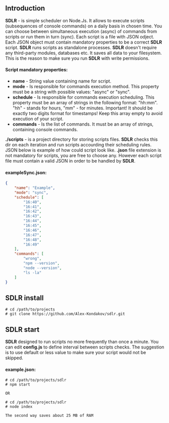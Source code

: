 ## Introduction

**SDLR** - is simple scheduler on Node.Js. It allows to execute scripts (subsequences of console commands) on a daily basis in chosen time. You can choose between simultaneous execution (async) of commands from scripts or run them in turn (sync). Each script is a file with JSON odject. Each JSON object must contain mandatory properties to be a correct **SDLR** script. **SDLR** runs scripts as standalone processes. **SDLR** doesn't require any third-party modules, databases etc. It saves all data to your filesystem. This is the reason to make sure you run **SDLR** with write permissions.

#### Script mandatory properties:

* **name** - String value containing name for script.
* **mode** - Is responsible for commands execution method. This property must be a string with possible values: "async" or "sync".
* **schedule** - Is responsible for commands execution scheduling. This property must be an array of strings in the following format: "hh:mm". "hh" - stands for hours, "mm" - for minutes. Important! It should be exactly two digits format for timestamps! Keep this array empty to avoid execution of your script.
* **commands** - Is the list of commands. It must be an array of strings, containing console commands.

**./scripts** - is a project directory for storing scripts files. **SDLR** checks this dir on each iteration and run scripts accourding their scheduling rules. JSON below is example of how could script look like. **.json** file extension is not mandatory for scripts, you are free to choose any. However each script file must contain a valid JSON in order to be handled by **SDLR**.

#### exampleSync.json:
```json
{
    "name": "Example",
    "mode": "sync",
    "schedule": [
        "16:40",
        "16:41",
        "16:42",
        "16:43",
        "16:44",
        "16:45",
        "16:46",
        "16:47",
        "16:48",
        "16:49"
    ],
    "commands": [
        "wrong",
        "npm --version",
        "node --version",
        "ls -la"
    ]
}
```

## **SDLR** install

```shell
# cd /path/to/projects
# git clone https://github.com/Alex-Kondakov/sdlr.git
```

## **SDLR** start

**SDLR** designed to run scripts no more frequently than once a minute. You can edit **config.js** to define interval between scripts checks. The suggestion is to use default or less value to make sure your script would not be skipped.

#### example.json:
```shell
# cd /path/to/projects/sdlr
# npm start

OR

# cd /path/to/projects/sdlr
# node index

The second way saves about 25 MB of RAM
```